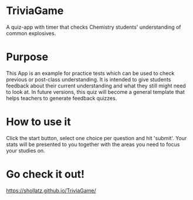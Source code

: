 # TriviaGame
A quiz-app with timer that checks Chemistry students' understanding of common explosives.

# Purpose
This App is an example for practice tests which can be used to check previous or post-class understanding. 
It is intended to give students feedback about their current understanding and what they still might need to look at.
In future versions, this quiz will become a general template that helps teachers to generate feedback quizzes. 

# How to use it
Click the start button, select one choice per question and hit 'submit'. Your stats will be presented to you together with the areas you need to focus your studies on.

# Go check it out!
https://shollatz.github.io/TriviaGame/